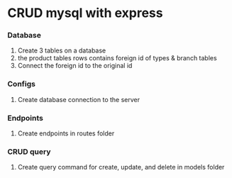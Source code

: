 # CRUD mysql with express

### Database
1. Create 3 tables on a database
2. the product tables rows contains foreign id of types & branch tables
3. Connect the foreign id to the original id

### Configs
1. Create database connection to the server 

### Endpoints
1. Create endpoints in routes folder

### CRUD query
1. Create query command for create, update, and delete in models folder





